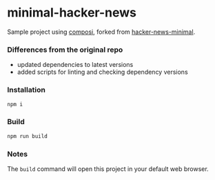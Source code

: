 # minimal-hacker-news

Sample project using [composi](https://github.com/composi/composi), forked from [hacker-news-minimal](https://github.com/composi/examples/tree/master/2-complex%20projects/hacker-news-minimal).



### Differences from the original repo

- updated dependencies to latest versions
- added scripts for linting and checking dependency versions



### Installation

```bash
npm i
```



### Build

```bash
npm run build
```



### Notes

The `build` command will open this project in your default web browser.
